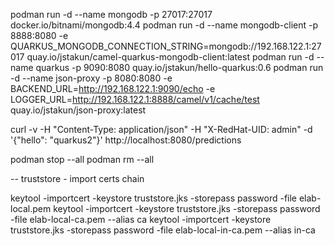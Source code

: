 podman run -d --name mongodb -p 27017:27017 docker.io/bitnami/mongodb:4.4
podman run -d --name mongodb-client -p 8888:8080 -e QUARKUS_MONGODB_CONNECTION_STRING=mongodb://192.168.122.1:27017  quay.io/jstakun/camel-quarkus-mongodb-client:latest
podman run -d --name quarkus -p 9090:8080 quay.io/jstakun/hello-quarkus:0.6
podman run -d --name json-proxy -p 8080:8080 -e BACKEND_URL=http://192.168.122.1:9090/echo -e LOGGER_URL=http://192.168.122.1:8888/camel/v1/cache/test quay.io/jstakun/json-proxy:latest


curl -v -H "Content-Type: application/json" -H "X-RedHat-UID: admin" -d '{"hello": "quarkus2"}' http://localhost:8080/predictions

podman stop --all
podman rm --all

-- truststore - import certs chain

keytool -importcert -keystore truststore.jks -storepass password -file elab-local.pem 
keytool -importcert -keystore truststore.jks -storepass password -file elab-local-ca.pem --alias ca
keytool -importcert -keystore truststore.jks -storepass password -file elab-local-in-ca.pem --alias in-ca
